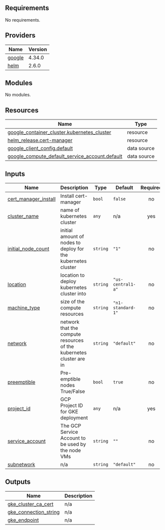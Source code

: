 ## Requirements

No requirements.

## Providers

| Name | Version |
|------|---------|
| <a name="provider_google"></a> [google](#provider\_google) | 4.34.0 |
| <a name="provider_helm"></a> [helm](#provider\_helm) | 2.6.0 |

## Modules

No modules.

## Resources

| Name | Type |
|------|------|
| [google_container_cluster.kubernetes_cluster](https://registry.terraform.io/providers/hashicorp/google/latest/docs/resources/container_cluster) | resource |
| [helm_release.cert-manager](https://registry.terraform.io/providers/hashicorp/helm/latest/docs/resources/release) | resource |
| [google_client_config.default](https://registry.terraform.io/providers/hashicorp/google/latest/docs/data-sources/client_config) | data source |
| [google_compute_default_service_account.default](https://registry.terraform.io/providers/hashicorp/google/latest/docs/data-sources/compute_default_service_account) | data source |

## Inputs

| Name | Description | Type | Default | Required |
|------|-------------|------|---------|:--------:|
| <a name="input_cert_manager_install"></a> [cert\_manager\_install](#input\_cert\_manager\_install) | Install cert-manager | `bool` | `false` | no |
| <a name="input_cluster_name"></a> [cluster\_name](#input\_cluster\_name) | name of kubernetes cluster | `any` | n/a | yes |
| <a name="input_initial_node_count"></a> [initial\_node\_count](#input\_initial\_node\_count) | initial amount of nodes to deploy for the kubernetes cluster | `string` | `"1"` | no |
| <a name="input_location"></a> [location](#input\_location) | location to deploy kubernetes cluster into | `string` | `"us-central1-a"` | no |
| <a name="input_machine_type"></a> [machine\_type](#input\_machine\_type) | size of the compute resources | `string` | `"n1-standard-1"` | no |
| <a name="input_network"></a> [network](#input\_network) | network that the compute resources of the kubernetes cluster are in | `string` | `"default"` | no |
| <a name="input_preemptible"></a> [preemptible](#input\_preemptible) | Pre-emptible nodes True/False | `bool` | `true` | no |
| <a name="input_project_id"></a> [project\_id](#input\_project\_id) | GCP Project ID for GKE deployment | `any` | n/a | yes |
| <a name="input_service_account"></a> [service\_account](#input\_service\_account) | The GCP Service Account to be used by the node VMs | `string` | `""` | no |
| <a name="input_subnetwork"></a> [subnetwork](#input\_subnetwork) | n/a | `string` | `"default"` | no |

## Outputs

| Name | Description |
|------|-------------|
| <a name="output_gke_cluster_ca_cert"></a> [gke\_cluster\_ca\_cert](#output\_gke\_cluster\_ca\_cert) | n/a |
| <a name="output_gke_connection_string"></a> [gke\_connection\_string](#output\_gke\_connection\_string) | n/a |
| <a name="output_gke_endpoint"></a> [gke\_endpoint](#output\_gke\_endpoint) | n/a |
